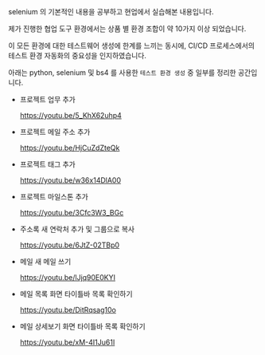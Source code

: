 selenium 의 기본적인 내용을 공부하고 현업에서 실습해본 내용입니다.


제가 진행한 협업 도구 환경에서는 상품 별 환경 조합이 약 10가지 이상 되었습니다.

이 모든 환경에 대한 테스트웨어 생성에 한계를 느끼는 동시에, CI/CD 프로세스에서의 테스트 환경 자동화의 중요성을 인지하였습니다.

아래는 python, selenium 및 bs4 를 사용한 `테스트 환경 생성` 중 일부를 정리한 공간입니다.

- 프로젝트 업무 추가
    
    https://youtu.be/5_KhX62uhp4
    
- 프로젝트 메일 주소 추가
    
    https://youtu.be/HjCuZdZteQk
    
- 프로젝트 태그 추가
    
    https://youtu.be/w36x14DlA00
    
- 프로젝트 마일스톤 추가
    
    https://youtu.be/3Cfc3W3_BGc
    
- 주소록 새 연락처 추가 및 그룹으로 복사
    
    https://youtu.be/6JtZ-02TBp0
    
- 메일 새 메일 쓰기
    
    https://youtu.be/lJjq90E0KYI
    
- 메일 목록 화면 타이틀바 목록 확인하기
    
    https://youtu.be/DitRqsag10o
    
- 메일 상세보기 화면 타이틀바 목록 확인하기
    
    https://youtu.be/xM-4I1Ju61I
